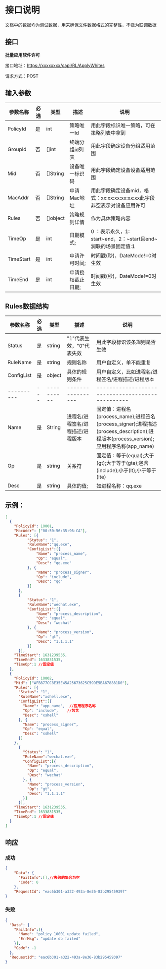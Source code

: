 # 接口说明
文档中的数据均为测试数据，用来确保文件数据格式的完整性，不做为联调数据
## 接口
**批量应用软件许可**

接口地址：<https://xxxxxxxx/capi/RL/ApplyWhites>

请求方式：POST

## 输入参数


| 参数名称      | 必选 | 类型       | 描述        | 说明                                             
|-----------|----|----------|-----------|------------------------------------------------|
| PolicyId  | 是  | int      | 策略唯一Id    | 用此字段标识唯一策略，可在策略列表中拿到                           |
| GroupId   | 否  | []int    | 终端分组id列表  | 用此字段确定设备分组适用范围                                 |
| Mid       | 否  | []String | 设备唯一标识码   | 用此字段确定设备设备适用范围                                 | 
| MacAddr   | 否  | []String | 申请Mac地址   | 用此字段确定设备mid，格式：xx:xx:xx:xx:xx:xx此字段非空表示对设备应用许可 | 
| Rules     | 否  | []object | 策略规则详情    | 作为具体策略内容                                       |
| TimeOp    | 是  | int      | 日期模式;     | 0 ：表示永久，1: start~end，2：~start且end~ 润联的场景固定值:1  |
| TimeStart | 是  | int      | 申请许可时间;   | 时间戳(秒)，DateMode!=0时生效                          |
| TimeEnd   | 是  | int      | 申请授权截止日期; | 时间戳(秒)，DateMode!=0时生效                          |

## Rules数据结构
| 参数名称       | 必选  | 类型         | 描述              | 说明                                                                                                          
|------------|-----|------------|-----------------|-------------------------------------------------------------------------------------------------------------|
| Status     | 是   | string     | "1"代表生效，"0"代表失效 | 用此字段标识该条规则是否生效                                                                                              |
| RuleName   | 是   | string     | 规则名称            | 用户自定义，单不能重复                                                                                                 |
| ConfigList | 是   | object     | 具体的规则条件         | 用户自定义，比如进程名/进程签名/进程描述/进程版本                                                                                  |
| ---------- | --- | ---------- | ----------------- | ------------------------------------------------                                                            |
| Name       | 是   | String     | 进程名/进程签名/进程描述/进程版本 | 固定值：进程名(process_name);进程签名(process_signer);进程描述(process_description);进程版本(process_version);应用程序名称(app_name) | 
| Op         | 是   | string     | 关系符   | 固定值：等于(equal);大于(gt);大于等于(gte);包含(include);小于(lt);小于等于(lte)                                                 |
| Desc       | 是   | string     | 具体的值;  | 如进程名称：qq.exe                                                                                                |



## 示例：

```json
[
  {    
    "PolicyId": 10001,
    "MacAddr": ["00:50:56:35:96:CA"],
    "Rules": [{
          "Status": "1",
          "RuleName":"qq.exe",
          "ConfigList":[{
              "Name": "process_name",
              "Op": "equal",
              "Desc": "qq.exe"
          }, {
              "Name": "process_signer",
              "Op": "include",
              "Desc": "qq"
          }]
      },
      {
          "Status": "1",
          "RuleName":"wechat.exe",
          "ConfigList":[{
              "Name": "process_description",
              "Op": "equal",
              "Desc": "wechat"
          }, {
              "Name": "process_version",
              "Op": "gt",  
              "Desc": "1.1.1.1"
          }]
      }],
    "TimeStart": 1631239535,
    "TimeEnd": 1633831535,
    "TimeOp":1 //固定值
  },
  {
    "PolicyId": 10002,
    "Mid": ["AFB877CC8E35E45A25673625C59DE5BA678881D0"],
    "Rules": [{
      "Status": "1",
      "RuleName":"xshell.exe",
      "ConfigList":[{
        "Name": "app_name",  //应用程序名称
        "Op": "include",    //包含
        "Desc": "xshell"
      }, {
        "Name": "process_signer",
        "Op": "equal",
        "Desc": "xshell"
      }]
    },
      {
        "Status": "1",
        "RuleName":"wechat.exe",
        "ConfigList":[{
          "Name": "process_description",
          "Op": "equal",
          "Desc": "wechat"
        }, {
          "Name": "process_version",
          "Op": "gt",
          "Desc": "1.1.1.1"
        }]
      }],
    "TimeStart": 1631239535,
    "TimeEnd": 1633831535,
    "TimeOp":1 //固定值
  }
]
```


## 响应
### 成功
```json
{
    "Data": {
      "FailInfo":[],//失败的集合为空
      "Code": 0
    },
    "RequestId": "eac6b301-a322-493a-8e36-83b295459397"
}

```
### 失败
```json
{
  "Data": {
    "FailInfo":[{
      "Name": "policy 10001 update failed",
      "ErrMsg": "update db failed"
    }],
    "Code": -1
  },
  "RequestId": "eac6b301-a322-493a-8e36-83b295459397"
}

```
